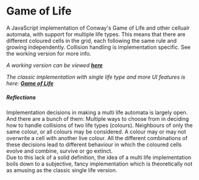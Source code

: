 Game of Life
============

A JavaScript implementation of Conway's Game of Life and other cellualr automata, with support for multiple life types.
This means that there are different coloured cells in the grid, each following the same rule and growing independently.
Collision handling is implementation specific. See the working version for more info.

*A working version can be viewed [**here**](http://eternalthinker.github.io/multilife)*

*The classic implementation with single life type and more UI features is here: [**Game of Life**](http://eternalthinker.github.io/gameoflife)* 

##### Reflections
Implementation decisions in making a multi life automata is largely open. And there are a bunch of them:
Multiple ways to choose from in deciding how to handle collisions of two life types (colours). Neighbours of only the same colour, or all colours may be considered. A colour may or may not overwrite a cell with another live colour. All the different combinations of these decisions lead to different behaviour in which the coloured cells evolve and combine, survive or go extinct.  
Due to this lack of a solid definition, the idea of a multi life implementation boils down to a subjective, fancy implementation which is theoretically not as amusing as the classic single life version.

